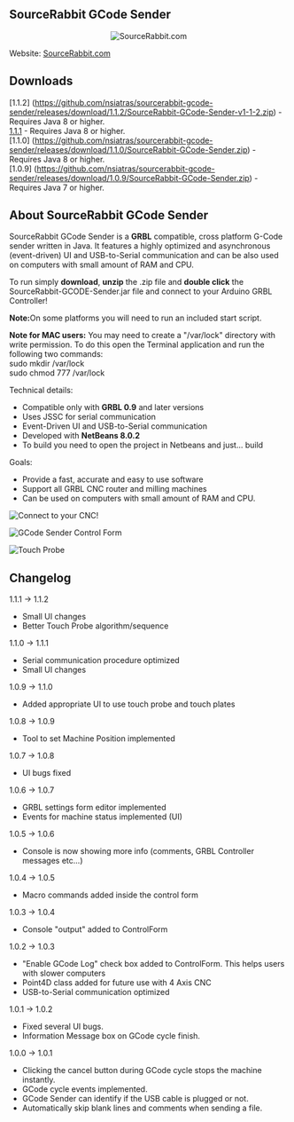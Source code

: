 SourceRabbit GCode Sender
------
<p align="center">
<img src="https://raw.githubusercontent.com/nsiatras/sourcerabbit-gcode-sender/master/Images/SourceRabbit.png" alt="SourceRabbit.com"> 
</p>
Website: <a href="http://www.sourcerabbit.com">SourceRabbit.com</a>

Downloads
------
[1.1.2] (https://github.com/nsiatras/sourcerabbit-gcode-sender/releases/download/1.1.2/SourceRabbit-GCode-Sender-v1-1-2.zip) - Requires Java 8 or higher.<br>
[1.1.1](https://github.com/nsiatras/sourcerabbit-gcode-sender/releases/download/1.1.1/SourceRabbit-GCode-Sender.zip) - Requires Java 8 or higher.<br>
[1.1.0] (https://github.com/nsiatras/sourcerabbit-gcode-sender/releases/download/1.1.0/SourceRabbit-GCode-Sender.zip) - Requires Java 8 or higher.<br>
[1.0.9] (https://github.com/nsiatras/sourcerabbit-gcode-sender/releases/download/1.0.9/SourceRabbit-GCode-Sender.zip) - Requires Java 7 or higher.<br>

About SourceRabbit GCode Sender
------
SourceRabbit GCode Sender is a <b>GRBL</b> compatible, cross platform G-Code sender written in Java. It features a highly optimized and asynchronous (event-driven) UI and USB-to-Serial communication and can be also used on computers with small amount of RAM and CPU.

To run simply <b>download</b>, <b>unzip</b> the .zip file and <b>double click</b> the SourceRabbit-GCODE-Sender.jar file and connect to your Arduino GRBL Controller! 

<b>Note:</b>On some platforms you will need to run an included start script.

<b>Note for MAC users:</b> You may need to create a "/var/lock" directory with write permission. To do this open the Terminal application and run the following two commands: <br>
sudo mkdir /var/lock <br>
sudo chmod 777 /var/lock 

Technical details:
* Compatible only with <b>GRBL 0.9</b> and later versions
* Uses JSSC for serial communication
* Event-Driven UI and USB-to-Serial communication
* Developed with <b>NetBeans 8.0.2</b>
* To build you need to open the project in Netbeans and just... build

Goals:
* Provide a fast, accurate and easy to use software
* Support all GRBL CNC router and milling machines
* Can be used on computers with small amount of RAM and CPU.


![Connect to your CNC!](https://github.com/nsiatras/sourcerabbit-gcode-sender/blob/master/Images/ConnectForm.png "Connect to your CNC!")

![GCode Sender Control Form](https://github.com/nsiatras/sourcerabbit-gcode-sender/blob/master/Images/ControlForm.png "CNC Control Form")

![Touch Probe](https://github.com/nsiatras/sourcerabbit-gcode-sender/blob/master/Images/Probe.png "Touch Probe")


Changelog
------
1.1.1 -> 1.1.2
* Small UI changes
* Better Touch Probe algorithm/sequence

1.1.0 -> 1.1.1
* Serial communication procedure optimized
* Small UI changes

1.0.9 -> 1.1.0
* Added appropriate UI to use touch probe and touch plates

1.0.8 -> 1.0.9
* Tool to set Machine Position implemented 

1.0.7 -> 1.0.8
* UI bugs fixed 

1.0.6 -> 1.0.7
* GRBL settings form editor implemented
* Events for machine status implemented (UI)

1.0.5 -> 1.0.6
* Console is now showing more info (comments, GRBL Controller messages etc...)

1.0.4 -> 1.0.5
* Macro commands added inside the control form

1.0.3 -> 1.0.4
* Console "output" added to ControlForm

1.0.2 -> 1.0.3
* "Enable GCode Log" check box added to ControlForm. This helps users with slower computers
* Point4D class added for future use with 4 Axis CNC
* USB-to-Serial communication optimized

1.0.1 -> 1.0.2
* Fixed several UI bugs.
* Information Message box on GCode cycle finish.

1.0.0 -> 1.0.1
* Clicking the cancel button during GCode cycle stops the machine instantly.
* GCode cycle events implemented.
* GCode Sender can identify if the USB cable is plugged or not.
* Automatically skip blank lines and comments when sending a file.
